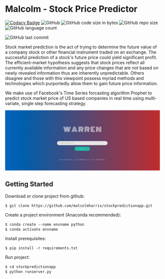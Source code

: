 # Malcolm - Stock Price Predictor

[![Codacy Badge](https://api.codacy.com/project/badge/Grade/3d93ddbea81b4c589955df3e8fa18617)](https://app.codacy.com/manual/malcolmharris/stockpredictionapp?utm_source=github.com&utm_medium=referral&utm_content=nityansuman/warren&utm_campaign=Badge_Grade_Settings)
![GitHub](https://img.shields.io/github/license/malcolmharris/stockpredictionapp) 
![GitHub code size in bytes](https://img.shields.io/github/languages/code-size/malcolmharris/stockpredictionapp )
![GitHub repo size](https://img.shields.io/github/repo-size/nityansuman/warren)
![GitHub language count](https://img.shields.io/github/languages/count/malcolmharris/stockpredictionapp)

![GitHub last commit](https://img.shields.io/github/last-commit/malcolmharris/stockpredictionapp )

Stock market prediction is the act of trying to determine the future value of a company stock or other financial instrument traded on an exchange. The successful prediction of a stock's future price could yield significant profit. The efficient-market hypothesis suggests that stock prices reflect all currently available information and any price changes that are not based on newly revealed information thus are inherently unpredictable. Others disagree and those with this viewpoint possess myriad methods and technologies which purportedly allow them to gain future price information.

We make use of Facebook's Time Series forcasting algorithm Prophet to predict stock market price of US based companies in real time using multi-variate, single step forecasting strategy.

![Header](src/static/images/main_page.png)

## Getting Started

Download or clone project from github:
```
$ git clone https://github.com/malcolmharris/stockpredictionapp.git
```

Create a project environment (Anaconda recommended):
```
$ conda create --name envname python
$ conda activate envname
```

Install prerequisites:
```
$ pip install -r requirements.txt
```

Run project:
```
$ cd stockpredictionapp
$ python runserver.py
